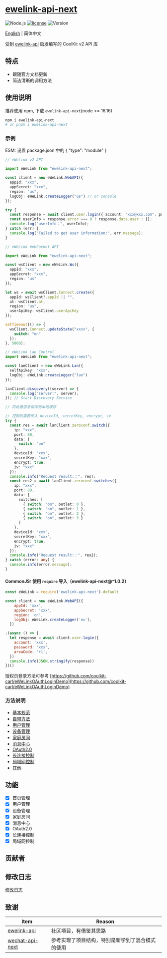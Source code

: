 # [ewelink-api-next](https://github.com/coolkit-carl/ewelink-api-next)

![Node.js](https://img.shields.io/badge/Node.js-18.7.0-pewter.svg?logo=Node.js&link=https://nodejs.org/cn)
[![license](https://img.shields.io/badge/license-MIT-blue.svg)](https://github.com/yanhaijing/jslib-base/blob/master/LICENSE)
![Version](https://img.shields.io/badge/Version-1.0.2-orange.svg?logo=SemVer&link=https://nodejs.org/cn)

[English](README.md) | 简体中文

受到 [ewelink-api](https://github.com/skydiver/ewelink-api) 启发编写的 CoolKit v2 API 库

## 特点

- 跟随官方文档更新
- 简洁清晰的调用方法

## 使用说明

推荐使用 npm, 下载 `ewelink-api-next`(node >= 16.16)

```bash
npm i ewelink-api-next
# or pnpm i ewelink-api-next
```

### 示例

ESM: 设置 package.json 中的 { "type": "module" }

```typescript
// eWeLink v2 API

import eWeLink from "ewelink-api-next";

const client = new eWeLink.WebAPI({
  appId: "xxx",
  appSecret: "xxx",
  region: "us",
  logObj: eWeLink.createLogger("us") // or console
});

try {
  const response = await client.user.login({ account: "xxx@xxx.com", password: "12345678", areaCode: "+1" });
  const userInfo = response.error === 0 ? response.data.user : {};
  console.log("userInfo：", userInfo);
} catch (err) {
  console.log("Failed to get user information:", err.message);
}
```

```typescript
// eWeLink WebSocket API

import eWeLink from "ewelink-api-next";

const wsClient = new eWeLink.Ws({
  appId: "xxx",
  appSecret: "xxx",
  region: "us"
});

let ws = await wsClient.Connect.create({
  appId: wsClient?.appId || "",
  at: wsClient.at,
  region: "us",
  userApiKey: wsClient.userApiKey
});

setTimeout(() => {
  wsClient.Connect.updateState("xxxx", {
    switch: "on"
  });
}, 5000);
```

```typescript
// eWeLink Lan Control
import eWeLink from "ewelink-api-next";

const lanClient = new eWeLink.Lan({
  selfApikey: "xxx",
  logObj: eWeLink.createLogger("lan")
});

lanClient.discovery((server) => {
  console.log("server:", server);
}); // Start Discovery Service

// 将设备信息保存到本地缓存

// 控制时需要传入 deviceId, secretKey, encrypt, iv
try {
  const res = await lanClient.zeroconf.switch({
    ip: "xxx",
    port: 80,
    data: {
      switch: "on"
    },
    deviceId: "xxx",
    secretKey: "xxx",
    encrypt: true,
    iv: "xxx"
  });
  console.info("Request result:：", res);
  const res2 = await lanClient.zeroconf.switches({
    ip: "xxx",
    port: 80,
    data: {
      switches: [
        { switch: "on", outlet: 0 },
        { switch: "on", outlet: 1 },
        { switch: "on", outlet: 2 },
        { switch: "on", outlet: 3 }
      ]
    },
    deviceId: "xxx",
    secretKey: "xxx",
    encrypt: true,
    iv: "xxx"
  });
  console.info("Request result:：", res2);
} catch (error: any) {
  console.info(error.message);
}
```

#### CommonJS: 使用 `require` 导入（ewelink-api-next@^1.0.2）

```javascript
const eWeLink = require('ewelink-api-next').default

const client = new eWeLink.WebAPI({
    appId: 'xxx',
    appSecret: 'xxx',
    region: 'cn',
    logObj: eWeLink.createLogger('eu'),
  })

;(async () => {
  let response = await client.user.login({
    account: 'xxx',
    password: 'xxx',
    areaCode: '+1',
  })
  console.info(JSON.stringify(response))
})()
```

授权页登录方法可参考 [https://github.com/coolkit-carl/eWeLinkOAuthLoginDemo](https://github.com/coolkit-carl/eWeLinkOAuthLoginDemo)

### 方法说明

- [基本规范](./docs/zh/基本规范.md)
- [自带方法](./docs/zh/自带方法.md)
- [用户管理](./docs/zh/用户管理.md)
- [设备管理](./docs/zh/设备管理.md)
- [家庭房间](./docs/zh/家庭房间.md)
- [消息中心](./docs/zh/消息中心.md)
- [OAuth2.0](./docs/zh/OAuth2.0.md)
- [长连接控制](./docs/zh/长连接控制.md)
- [局域网控制](./docs/zh/局域网控制.md)
- [其他](./docs/zh/其他.md)

## 功能

- [x] 首页管理
- [x] 用户管理
- [x] 设备管理
- [x] 家庭房间
- [x] 消息中心
- [x] OAuth2.0
- [x] 长连接控制
- [x] 局域网控制

## 贡献者

## 修改日志

[修改日志](CHANGELOG.md)

## 致谢

| Item                                                           | Reason                   |
|----------------------------------------------------------------|--------------------------|
| [ewelink-api](https://github.com/skydiver/ewelink-api)         | 社区项目，有借鉴其思路              |
| [wechat-api-next](https://github.com/lblblong/wechat-api-next) | 参考实现了项目结构，特别是新学到了混合模式的使用 |
